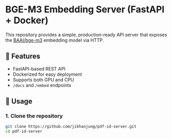 # BGE-M3 Embedding Server (FastAPI + Docker)

This repository provides a simple, production-ready API server that exposes the [BAAI/bge-m3](https://huggingface.co/BAAI/bge-m3) embedding model via HTTP.

## 🔧 Features

- FastAPI-based REST API
- Dockerized for easy deployment
- Supports both GPU and CPU
- `/docs` and `/embed` endpoints

## 🚀 Usage

### 1. Clone the repository

```bash
git clone https://github.com/jikhanjung/pdf-id-server.git
cd pdf-id-server
